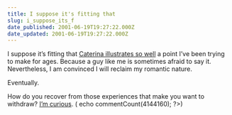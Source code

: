 ```yaml
---
title: I suppose it's fitting that
slug: i_suppose_its_f
date_published: 2001-06-19T19:27:22.000Z
date_updated: 2001-06-19T19:27:22.000Z
---
```


I suppose it’s fitting that [Caterina illustrates so well](http://www.caterina.net/2001_06_01_archive.html#4137012) a point I’ve been trying to make for ages. Because a guy like me is sometimes afraid to say it. Nevertheless, I am convinced I will reclaim my romantic nature.

Eventually.

How do you recover from those experiences that make you want to withdraw? [I’m curious](javascript:viewComments(4144160)). ( echo commentCount(4144160); ?>)
